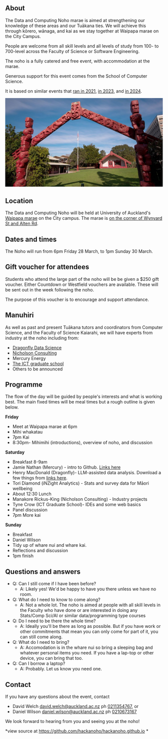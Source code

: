 ## About

The Data and Computing Noho marae is aimed at strengthening our knowledge of these areas and our Tuākana ties. We will achieve this through kōrero, wānaga, and kai as we stay together at Waipapa marae on the City Campus.

People are welcome from all skill levels and all levels of study from 100- to 700-level across the Faculty of Science or Software Engineering.

The noho is a fully catered and free event, with accommodation at the marae.

Generous support for this event comes from the School of Computer Science.

It is based on similar events that [ran in 2021](./2021hackanoho), [in 2023](./2023dataandcomputingnoho), and [in 2024](./2024dataandcomputingnoho).

![Marae](./waipapa.jpg)

## Location

The Data and Computing Noho will be held at University of Auckland's [Waipapa marae](https://www.auckland.ac.nz/en/on-campus/life-on-campus/maori-life-on-campus/waipapa-marae.html) on the City campus. The marae is [on the corner of Wynyard St and Alten Rd](https://maps.app.goo.gl/mL4jPRfFMWKmPtHm6). 

## Dates and times

The Noho will run from 6pm Friday 28 March, to 1pm Sunday 30 March.

## Gift voucher for attendees

Students who attend the large part of the noho will be be given a $250 gift voucher. Either Countdown or Westfield vouchers are available. These will be sent out in the week following the noho. 

The purpose of this voucher is to encourage and support attendance. 

## Manuhiri 

As well as past and present Tuākana tutors and coordinators from Computer Science, and the Faculty of Science Kaiarahi, we will have experts from industry at the noho including from:

* [Dragonfly Data Science](https://www.dragonfly.co.nz/)
* [Nicholson Consulting](https://www.nicholsonconsulting.co.nz/)
* Mercury Energy
* [The ICT graduate school](https://www.auckland.ac.nz/en/science/business-and-community-engagement/business-and-community/auckland-ict-graduate-school.html)
* Others to be announced


## Programme

The flow of the day will be guided by people's interests and what is working best. The main fixed times will be meal times but a rough outline is given below.


**Friday** 

* Meet at Waipapa marae at 6pm
* Mihi whakatau
* 7pm Kai
* 8:30pm- Mihimihi (introductions), overview of noho, and discussion

**Saturday**

* Breakfast 8-9am
* Jamie Nathan (Mercury) - intro to Github. [Links here](https://jtipsn.github.io/jamnat-github.io/)
* Henry MacDonald (Dragonfly)- LLM-assisted data analysis. Download a few things from [links here](https://github.com/hlm628/hackanoho-2025).
* Tori Diamond (iNZight Analytics) - Stats and survey data for Māori wellbeing
* About 12:30 Lunch
* Manakore Rickus-King (Nicholson Consulting) - Industry projects
* Tyne Crow (ICT Graduate School)- IDEs and some web basics
* Panel discussion
* 7pm More kai

**Sunday**

* Breakfast
* Daniel Wilson 
* Tidy up of whare nui and whare kai.
* Reflections and discussion
* 1pm finish


## Questions and answers

* Q: Can I still come if I have been before?
  * A: Likely yes! We'd be happy to have you there unless we have no room.  
* Q: What do I need to know to come along?
  * A: Not a whole lot. The noho is aimed at people with all skill levels in the Faculty who have done or are interested in doing any Stats/Comp Sci/AI or similar data/programming type courses   
* Q: Do I need to be there the whole time?
  * A: Ideally you'll be there as long as possible. But if you have work or other commitments that mean you can only come for part of it, you can still come along.
* Q: What do I need to bring?
  * A: Accomodation is in the whare nui so bring a sleeping bag and whatever personal items you need. If you have a lap-top or other device, you can bring that too. 
* Q: Can I borrow a laptop?
  * A: Probably. Let us know you need one.  



## Contact

If you have any questions about the event, contact 

* David Welch [david.welch@auckland.ac.nz](mailto:david.welch@auckland.ac.nz) ph [0211354767](tel:+64211453767), or 
* Daniel Wilson [daniel.wilson@auckland.ac.nz](mailto:daniel.wilson@auckland.ac.nz) ph [0210673167](tel:+64210673167)

We look forward to hearing from you and seeing you at the noho!

*view source at <https://github.com/hackanoho/hackanoho.github.io> *